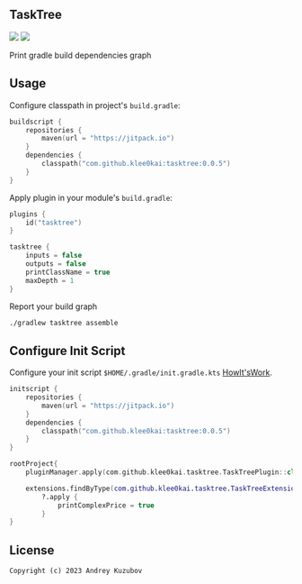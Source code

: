 ## TaskTree

[![](https://img.shields.io/badge/license-GNU_GPLv3-blue.svg?style=flat-square)](./LICENSE)
[![](https://jitpack.io/v/klee0kai/tasktree.svg)](https://jitpack.io/#klee0kai/tasktree)

Print gradle build dependencies graph

## Usage

Configure classpath in project's `build.gradle`:

```kotlin
buildscript {
    repositories {
        maven(url = "https://jitpack.io")
    }
    dependencies {
        classpath("com.github.klee0kai:tasktree:0.0.5")
    }
}
```

Apply plugin in your module's `build.gradle`:

```kotlin
plugins {
    id("tasktree")
}

tasktree {
    inputs = false
    outputs = false
    printClassName = true
    maxDepth = 1
}
```

Report your build graph

```bash
./gradlew tasktree assemble
```

## Configure Init Script

Configure your init script `$HOME/.gradle/init.gradle.kts`
[HowIt'sWork](https://docs.gradle.org/current/userguide/init_scripts.html).

```kotlin
initscript {
    repositories {
        maven(url = "https://jitpack.io")
    }
    dependencies {
        classpath("com.github.klee0kai:tasktree:0.0.5")
    }
}

rootProject{
    pluginManager.apply(com.github.klee0kai.tasktree.TaskTreePlugin::class.java)

    extensions.findByType(com.github.klee0kai.tasktree.TaskTreeExtension::class.java)
        ?.apply {
            printComplexPrice = true
        }
}
```

## License

```
Copyright (c) 2023 Andrey Kuzubov
```

